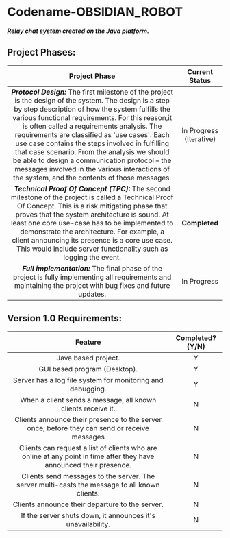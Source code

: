 # Codename-OBSIDIAN_ROBOT
__***Relay chat system created on the Java platform.***__

## **Project Phases:**

| Project Phase | Current Status |
|:----------------------------------------------------------------------------------------------------------------------------------------------------------------------------------------------------------------------------------------------------------------------------------------------------------------------------------------------------------------------------------------------------------------------------------------------------------------------------------------------------------------------------------------------------------------:|:--------------:|
| ***Protocol Design:***  The first milestone of the project is the design of the system. The design is a step by step description of how the system fulfills the various functional requirements. For this reason,it is often called a requirements analysis. The requirements are classified as 'use cases'. Each use case contains the steps involved in fulfilling that case scenario. From the analysis we should be able to design a communication protocol – the messages involved in the various interactions of the system, and the contents of those messages. | In Progress (Iterative) |
| ***Technical Proof Of Concept (TPC):***  The second milestone of the project is called a Technical Proof Of Concept. This is a risk mitigating phase that proves that the system architecture is sound. At least one core use-case has to be implemented to demonstrate the architecture. For example,  a client announcing its presence is a core use case. This would include server functionality such as logging the event. | **Completed** |
| ***Full implementation:***  The final phase of the project is fully implementing all requirements and maintaining the project with bug fixes and future updates. | In Progress |


## **Version 1.0 Requirements:**

| Feature | Completed?(Y/N) |
|:-------------------------------------------------------------------------------------------------------------------:|:---------------:|
| Java based project. | Y |
| GUI based program (Desktop). | Y |
| Server has a log file system for monitoring and debugging. | Y |
| When a client sends a message, all known clients receive it. | N |
| Clients announce their presence to the server once; before they can send or receive messages | N |
| Clients can request a list of clients who are online at any point in time after they have announced their presence. | N |
| Clients send messages to the server. The server multi-casts the message to all known clients. | N |
| Clients announce their departure to the server. | N |
| If the server shuts down, it announces it's unavailability. | N |
